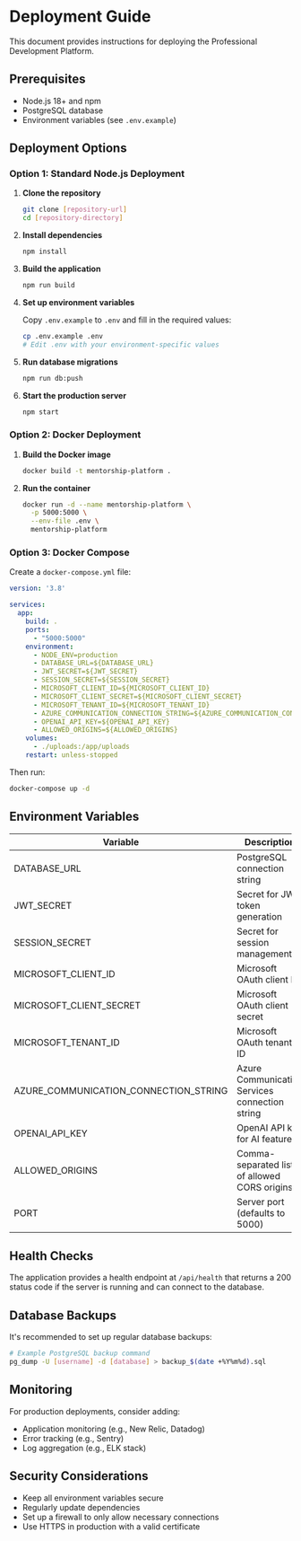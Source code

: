 # Deployment Guide

This document provides instructions for deploying the Professional Development Platform.

## Prerequisites

- Node.js 18+ and npm
- PostgreSQL database
- Environment variables (see `.env.example`)

## Deployment Options

### Option 1: Standard Node.js Deployment

1. **Clone the repository**

   ```bash
   git clone [repository-url]
   cd [repository-directory]
   ```

2. **Install dependencies**

   ```bash
   npm install
   ```

3. **Build the application**

   ```bash
   npm run build
   ```

4. **Set up environment variables**

   Copy `.env.example` to `.env` and fill in the required values:

   ```bash
   cp .env.example .env
   # Edit .env with your environment-specific values
   ```

5. **Run database migrations**

   ```bash
   npm run db:push
   ```

6. **Start the production server**

   ```bash
   npm start
   ```

### Option 2: Docker Deployment

1. **Build the Docker image**

   ```bash
   docker build -t mentorship-platform .
   ```

2. **Run the container**

   ```bash
   docker run -d --name mentorship-platform \
     -p 5000:5000 \
     --env-file .env \
     mentorship-platform
   ```

### Option 3: Docker Compose

Create a `docker-compose.yml` file:

```yaml
version: '3.8'

services:
  app:
    build: .
    ports:
      - "5000:5000"
    environment:
      - NODE_ENV=production
      - DATABASE_URL=${DATABASE_URL}
      - JWT_SECRET=${JWT_SECRET}
      - SESSION_SECRET=${SESSION_SECRET}
      - MICROSOFT_CLIENT_ID=${MICROSOFT_CLIENT_ID}
      - MICROSOFT_CLIENT_SECRET=${MICROSOFT_CLIENT_SECRET}
      - MICROSOFT_TENANT_ID=${MICROSOFT_TENANT_ID}
      - AZURE_COMMUNICATION_CONNECTION_STRING=${AZURE_COMMUNICATION_CONNECTION_STRING}
      - OPENAI_API_KEY=${OPENAI_API_KEY}
      - ALLOWED_ORIGINS=${ALLOWED_ORIGINS}
    volumes:
      - ./uploads:/app/uploads
    restart: unless-stopped
```

Then run:

```bash
docker-compose up -d
```

## Environment Variables

| Variable | Description | Required |
|----------|-------------|:--------:|
| DATABASE_URL | PostgreSQL connection string | Yes |
| JWT_SECRET | Secret for JWT token generation | Yes |
| SESSION_SECRET | Secret for session management | Yes |
| MICROSOFT_CLIENT_ID | Microsoft OAuth client ID | Yes |
| MICROSOFT_CLIENT_SECRET | Microsoft OAuth client secret | Yes |
| MICROSOFT_TENANT_ID | Microsoft OAuth tenant ID | Yes |
| AZURE_COMMUNICATION_CONNECTION_STRING | Azure Communication Services connection string | Yes |
| OPENAI_API_KEY | OpenAI API key for AI features | Yes |
| ALLOWED_ORIGINS | Comma-separated list of allowed CORS origins | No |
| PORT | Server port (defaults to 5000) | No |

## Health Checks

The application provides a health endpoint at `/api/health` that returns a 200 status code if the server is running and can connect to the database.

## Database Backups

It's recommended to set up regular database backups:

```bash
# Example PostgreSQL backup command
pg_dump -U [username] -d [database] > backup_$(date +%Y%m%d).sql
```

## Monitoring

For production deployments, consider adding:

- Application monitoring (e.g., New Relic, Datadog)
- Error tracking (e.g., Sentry)
- Log aggregation (e.g., ELK stack)

## Security Considerations

- Keep all environment variables secure
- Regularly update dependencies
- Set up a firewall to only allow necessary connections
- Use HTTPS in production with a valid certificate